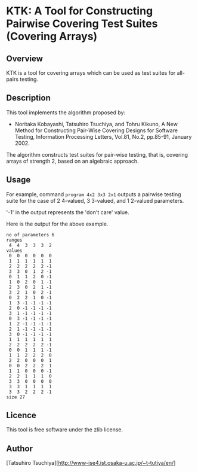 # KTK: A Tool for Constructing Pairwise Covering Test Suites (Covering Arrays)

## Overview

KTK is a tool for covering arrays which can be used as test suites for all-pairs testing.

## Description

This tool implements the algorithm proposed by: 
  
* Noritaka Kobayashi, Tatsuhiro Tsuchiya, and Tohru Kikuno,
A New Method for Constructing Pair-Wise Covering Designs for Software Testing,
Information Processing Letters, Vol.81, No.2, pp.85-91, January 2002.

The algorithm constructs test suites for pair-wise testing, that is, covering arrays of strength 2, based on an algebraic approach. 

## Usage

For example, command `program 4x2 3x3 2x1` outputs a pairwise testing suite for
the case of 2 4-valued, 3 3-valued, and 1 2-valued parameters.

'-1' in the output represents the 'don't care' value.

Here is the output for the above example.

    no of parameters 6
    ranges
     4  4  3  3  3  2
    values
     0  0  0  0  0  0
     1  1  1  1  1  1
     2  2  2  2  2 -1
     3  3  0  1  2 -1
     0  1  1  2  0 -1
     1  0  2  0  1 -1
     2  3  0  2  1 -1
     3  2  1  0  2 -1
     0  2  2  1  0 -1
     1  3 -1 -1 -1 -1
     2  0 -1 -1 -1 -1
     3  1 -1 -1 -1 -1
     0  3 -1 -1 -1 -1
     1  2 -1 -1 -1 -1
     2  1 -1 -1 -1 -1
     3  0 -1 -1 -1 -1
     1  1  1  1  1  1
     2  2  2  2  2 -1
     0  0  1  1  1 -1
     1  1  2  2  2  0
     2  2  0  0  0  1
     0  0  2  2  2  1
     1  1  0  0  0 -1
     2  2  1  1  1  0
     3  3  0  0  0  0
     3  3  1  1  1  1
     3  3  2  2  2 -1
    size 27

## Licence

This tool is free software under the zlib license. 

## Author

[Tatsuhiro Tsuchiya][http://www-ise4.ist.osaka-u.ac.jp/~t-tutiya/en/]
